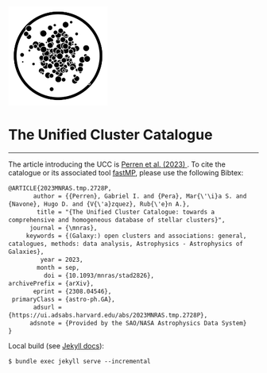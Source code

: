 <div align="left">
  <br>
  <img src="/images/UCC_icon.png" alt="UCC" width="200"/>
  <br>
</div>

# The Unified Cluster Catalogue

---

The article introducing the UCC is [Perren et al. (2023) ](https://doi.org/10.1093/mnras/stad2826). To cite
the catalogue or its associated tool [fastMP](https://github.com/Gabriel-p/fastMP), please use the following
Bibtex:

```
@ARTICLE{2023MNRAS.tmp.2728P,
       author = {{Perren}, Gabriel I. and {Pera}, Mar{\'\i}a S. and {Navone}, Hugo D. and {V{\'a}zquez}, Rub{\'e}n A.},
        title = "{The Unified Cluster Catalogue: towards a comprehensive and homogeneous database of stellar clusters}",
      journal = {\mnras},
     keywords = {(Galaxy:) open clusters and associations: general, catalogues, methods: data analysis, Astrophysics - Astrophysics of Galaxies},
         year = 2023,
        month = sep,
          doi = {10.1093/mnras/stad2826},
archivePrefix = {arXiv},
       eprint = {2308.04546},
 primaryClass = {astro-ph.GA},
       adsurl = {https://ui.adsabs.harvard.edu/abs/2023MNRAS.tmp.2728P},
      adsnote = {Provided by the SAO/NASA Astrophysics Data System}
}
```


Local build (see [Jekyll docs](https://jekyllrb.com/docs/)):

```
$ bundle exec jekyll serve --incremental
```